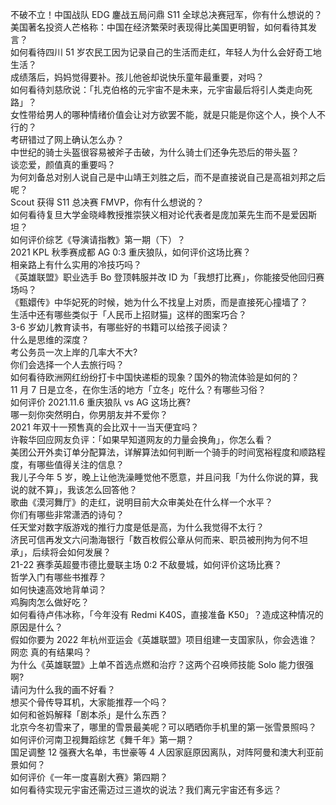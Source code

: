不破不立！中国战队 EDG 鏖战五局问鼎 S11 全球总决赛冠军，你有什么想说的？  
美国著名投资人芒格称：中国在经济繁荣时表现得比美国更明智，如何看待其发言？  
如何看待四川 51 岁农民工因为记录自己的生活而走红，年轻人为什么会好奇工地生活？  
成绩落后，妈妈觉得要补。孩儿他爸却说快乐童年最重要，对吗？  
如何看待刘慈欣说：「扎克伯格的元宇宙不是未来，元宇宙最后将引人类走向死路」？  
女性带给男人的哪种情绪价值会让对方欲罢不能，就是只能是你这个人，换个人不行的？  
考研错过了网上确认怎么办？  
中世纪的骑士头盔很容易被斧子击破，为什么骑士们还争先恐后的带头盔？  
谈恋爱，颜值真的重要吗？  
为何刘备总对别人说自己是中山靖王刘胜之后，而不是直接说自己是高祖刘邦之后呢？  
Scout 获得 S11 总决赛 FMVP，你有什么想说的？  
如何看待复旦大学金晓峰教授推崇狭义相对论代表者是庞加莱先生而不是爱因斯坦？  
如何评价综艺《导演请指教》第一期（下）？  
2021 KPL 秋季赛成都 AG 0:3 重庆狼队，如何评价这场比赛？  
相亲路上有什么实用的冷技巧吗？  
《英雄联盟》职业选手 Bo 登顶韩服并改 ID 为「我想打比赛」，你能接受他回归赛场吗？  
《甄嬛传》中华妃死的时候，她为什么不找皇上对质，而是直接死心撞墙了？  
生活中还有哪些类似于「人民币上招财猫」这样的图案巧合？  
3-6 岁幼儿教育读书，有哪些好的书籍可以给孩子阅读？  
什么是思维的深度？  
考公务员一次上岸的几率大不大?  
你们会选择一个人去旅行吗？  
如何看待欧洲网红纷纷打卡中国快递柜的现象？国外的物流体验是如何的？  
11 月 7 日是立冬，在你生活的地方「立冬」吃什么？有哪些习俗？  
如何评价 2021.11.6 重庆狼队 vs  AG 这场比赛?  
哪一刻你突然明白，你男朋友并不爱你？  
2021 年双十一预售真的会比双十一当天便宜吗？  
许鞍华回应网友负评：「如果早知道网友的力量会换角」，你怎么看？  
美团公开外卖订单分配算法，详解算法如何判断一个骑手的时间宽裕程度和顺路程度，有哪些值得关注的信息？  
我儿子今年 5 岁，晚上让他洗澡睡觉他不愿意，并且问我「为什么你说的算，我说的就不算」，我该怎么回答他？  
歌曲《漠河舞厅》的走红，说明目前大众审美处在什么样一个水平？  
你们有哪些非常潇洒的诗句？  
任天堂对数字版游戏的推行力度是低是高，为什么我觉得不太行？  
济民可信再发文六问渤海银行「数百枚假公章从何而来、职员被刑拘为何不坦承」，后续将会如何发展？  
21-22 赛季英超曼市德比曼联主场 0:2 不敌曼城，如何评价这场比赛？  
哲学入门有哪些书推荐？  
如何快速高效地背单词？  
鸡胸肉怎么做好吃？  
如何看待卢伟冰称，「今年没有 Redmi K40S，直接准备 K50」？造成这种情况的原因是什么？  
假如你要为 2022 年杭州亚运会《英雄联盟》项目组建一支国家队，你会选谁？  
网恋 真的有结果吗？  
为什么《英雄联盟》上单不首选点燃和治疗？这两个召唤师技能 Solo 能力很强啊?  
请问为什么我的画不好看？  
想买个骨传导耳机，大家能推荐一个吗？  
如何和爸妈解释「剧本杀」是什么东西？  
北京今冬初雪来了，哪里的雪景最美呢？可以晒晒你手机里的第一张雪景照吗？  
如何评价河南卫视舞蹈综艺《舞千年》第一期？  
国足调整 12 强赛大名单，韦世豪等 4 人因家庭原因离队，对阵阿曼和澳大利亚前景如何？  
如何评价《一年一度喜剧大赛》第四期？  
如何看待实现元宇宙还需迈过三道坎的说法？我们离元宇宙还有多远？  
